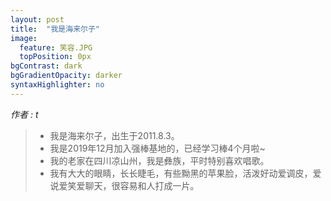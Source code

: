 ```yaml
---
layout: post
title:  "我是海来尔子"
image:
  feature: 笑容.JPG
  topPosition: 0px
bgContrast: dark
bgGradientOpacity: darker
syntaxHighlighter: no
---
```



_作者 : t_  

> * 我是海来尔子，出生于2011.8.3。
> * 我是2019年12月加入强棒基地的，已经学习棒4个月啦~
> * 我的老家在四川凉山州，我是彝族，平时特别喜欢唱歌。
> * 我有大大的眼睛，长长睫毛，有些黝黑的苹果脸，活泼好动爱调皮，爱说爱笑爱聊天，很容易和人打成一片。 

<div class="img img--fullContainer img--14xLeading" style="background-image: url({{ site.baseurl_posts_img }}002.jpg);"></div>


